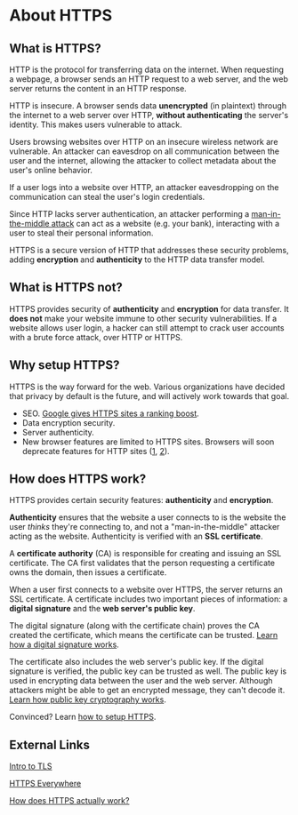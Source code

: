 # About HTTPS

## What is HTTPS?

HTTP is the protocol for transferring data on the internet. When requesting a webpage, a browser sends an HTTP request to a web server, and the web server returns the content in an HTTP response.

HTTP is insecure. A browser sends data **unencrypted** (in plaintext) through the internet to a web server over HTTP, **without authenticating** the server's identity. This makes users vulnerable to attack.

Users browsing websites over HTTP on an insecure wireless network are vulnerable. An attacker can eavesdrop on all communication between the user and the internet, allowing the attacker to collect metadata about the user's online behavior.

If a user logs into a website over HTTP, an attacker eavesdropping on the communication can steal the user's login credentials.

Since HTTP lacks server authentication, an attacker performing a [man-in-the-middle attack](https://en.wikipedia.org/wiki/Man-in-the-middle_attack) can act as a website (e.g. your bank), interacting with a user to steal their personal information.

HTTPS is a secure version of HTTP that addresses these security problems, adding **encryption** and **authenticity** to the HTTP data transfer model.

## What is HTTPS not?

HTTPS provides security of **authenticity** and **encryption** for data transfer. It **does not** make your website immune to other security vulnerabilities. If a website allows user login, a hacker can still attempt to crack user accounts with a brute force attack, over HTTP or HTTPS.

## Why setup HTTPS?

HTTPS is the way forward for the web. Various organizations have decided that privacy by default is the future, and will actively work towards that goal.

* SEO. [Google gives HTTPS sites a ranking boost](http://googlewebmastercentral.blogspot.com/2014/08/https-as-ranking-signal.html).
* Data encryption security.
* Server authenticity.
* New browser features are limited to HTTPS sites. Browsers will soon deprecate features for HTTP sites ([1](https://blog.mozilla.org/security/2015/04/30/deprecating-non-secure-http/), [2](https://www.chromium.org/Home/chromium-security/marking-http-as-non-secure)).

## How does HTTPS work?

HTTPS provides certain security features: **authenticity** and **encryption**.

**Authenticity** ensures that the website a user connects to is the website the user *thinks* they're connecting to, and not a "man-in-the-middle" attacker acting as the website. Authenticity is verified with an **SSL certificate**.

A **certificate authority** (CA) is responsible for creating and issuing an SSL certificate. The CA first validates that the person requesting a certificate owns the domain, then issues a certificate.

When a user first connects to a website over HTTPS, the server returns an SSL certificate. A certificate includes two important pieces of information: a **digital signature** and the **web server's public key**.

The digital signature (along with the certificate chain) proves the CA created the certificate, which means the certificate can be trusted. [Learn how a digital signature works](about-public-key-cryptography.md#digital-signature).

The certificate also includes the web server's public key. If the digital signature is verified, the public key can be trusted as well. The public key is used in encrypting data between the user and the web server. Although attackers might be able to get an encrypted message, they can't decode it. [Learn how public key cryptography works](https://github.com/ericandrewlewis/https-http2-and-wordpress/blob/master/about-public-key-cryptography.md#encrypting-plaintext).

Convinced? Learn [how to setup HTTPS](https-setup-guide.md).

## External Links

[Intro to TLS](http://chimera.labs.oreilly.com/books/1230000000545/ch04.html)

[HTTPS Everywhere](https://www.youtube.com/watch?v=cBhZ6S0PFCY)

[How does HTTPS actually work?](http://robertheaton.com/2014/03/27/how-does-https-actually-work/)